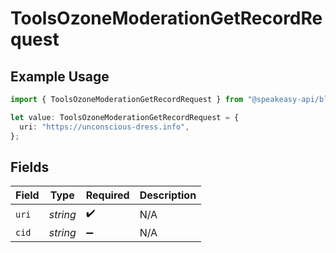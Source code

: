 # ToolsOzoneModerationGetRecordRequest

## Example Usage

```typescript
import { ToolsOzoneModerationGetRecordRequest } from "@speakeasy-api/bluesky/models/operations";

let value: ToolsOzoneModerationGetRecordRequest = {
  uri: "https://unconscious-dress.info",
};
```

## Fields

| Field              | Type               | Required           | Description        |
| ------------------ | ------------------ | ------------------ | ------------------ |
| `uri`              | *string*           | :heavy_check_mark: | N/A                |
| `cid`              | *string*           | :heavy_minus_sign: | N/A                |